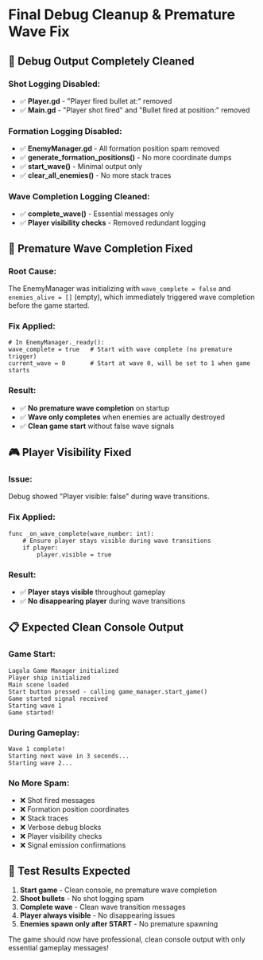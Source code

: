 # Final Debug Cleanup & Premature Wave Fix

## 🧹 **Debug Output Completely Cleaned**

### **Shot Logging Disabled:**
- ✅ **Player.gd** - "Player fired bullet at:" removed
- ✅ **Main.gd** - "Player shot fired" and "Bullet fired at position:" removed

### **Formation Logging Disabled:**
- ✅ **EnemyManager.gd** - All formation position spam removed
- ✅ **generate_formation_positions()** - No more coordinate dumps
- ✅ **start_wave()** - Minimal output only
- ✅ **clear_all_enemies()** - No more stack traces

### **Wave Completion Logging Cleaned:**
- ✅ **complete_wave()** - Essential messages only
- ✅ **Player visibility checks** - Removed redundant logging

## 🔧 **Premature Wave Completion Fixed**

### **Root Cause:**
The EnemyManager was initializing with `wave_complete = false` and `enemies_alive = []` (empty), which immediately triggered wave completion before the game started.

### **Fix Applied:**
```gdscript
# In EnemyManager._ready():
wave_complete = true   # Start with wave complete (no premature trigger)
current_wave = 0       # Start at wave 0, will be set to 1 when game starts
```

### **Result:**
- ✅ **No premature wave completion** on startup
- ✅ **Wave only completes** when enemies are actually destroyed
- ✅ **Clean game start** without false wave signals

## 🎮 **Player Visibility Fixed**

### **Issue:**
Debug showed "Player visible: false" during wave transitions.

### **Fix Applied:**
```gdscript
func _on_wave_complete(wave_number: int):
    # Ensure player stays visible during wave transitions
    if player:
        player.visible = true
```

### **Result:**
- ✅ **Player stays visible** throughout gameplay
- ✅ **No disappearing player** during wave transitions

## 📋 **Expected Clean Console Output**

### **Game Start:**
```
Lagala Game Manager initialized
Player ship initialized
Main scene loaded
Start button pressed - calling game_manager.start_game()
Game started signal received
Starting wave 1
Game started!
```

### **During Gameplay:**
```
Wave 1 complete!
Starting next wave in 3 seconds...
Starting wave 2...
```

### **No More Spam:**
- ❌ Shot fired messages
- ❌ Formation position coordinates
- ❌ Stack traces
- ❌ Verbose debug blocks
- ❌ Player visibility checks
- ❌ Signal emission confirmations

## 🚀 **Test Results Expected**

1. **Start game** - Clean console, no premature wave completion
2. **Shoot bullets** - No shot logging spam
3. **Complete wave** - Clean wave transition messages
4. **Player always visible** - No disappearing issues
5. **Enemies spawn only after START** - No premature spawning

The game should now have professional, clean console output with only essential gameplay messages!
